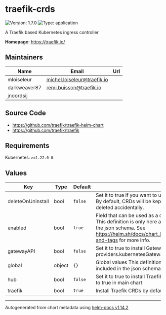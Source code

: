# traefik-crds

![Version: 1.7.0](https://img.shields.io/badge/Version-1.7.0-informational?style=flat-square) ![Type: application](https://img.shields.io/badge/Type-application-informational?style=flat-square)

A Traefik based Kubernetes ingress controller

**Homepage:** <https://traefik.io/>

## Maintainers

| Name | Email | Url |
| ---- | ------ | --- |
| mloiseleur | <michel.loiseleur@traefik.io> |  |
| darkweaver87 | <remi.buisson@traefik.io> |  |
| jnoordsij |  |  |

## Source Code

* <https://github.com/traefik/traefik-helm-chart>
* <https://github.com/traefik/traefik>

## Requirements

Kubernetes: `>=1.22.0-0`

## Values

| Key | Type | Default | Description |
|-----|------|---------|-------------|
| deleteOnUninstall | bool | `false` | Set it to true if you want to uninstall CRDs when uninstalling this chart. By default, CRDs will be kept so your custom resources will not be deleted accidentally. |
| enabled | bool | `true` | Field that can be used as a condition when this chart is a dependency. This definition is only here as a placeholder such that it is included in the json schema. See https://helm.sh/docs/chart_best_practices/dependencies/#conditions-and-tags for more info. |
| gatewayAPI | bool | `false` | Set it to true to install GatewayAPI CRDs. Needed if you set providers.kubernetesGateway.enabled to true in main chart |
| global | object | `{}` | Global values This definition is only here as a placeholder such that it is included in the json schema. |
| hub | bool | `false` | Set it to true to install Traefik Hub CRDs. Needed if you set hub.enabled to true in main chart |
| traefik | bool | `true` | Install Traefik CRDs by default |

----------------------------------------------
Autogenerated from chart metadata using [helm-docs v1.14.2](https://github.com/norwoodj/helm-docs/releases/v1.14.2)

